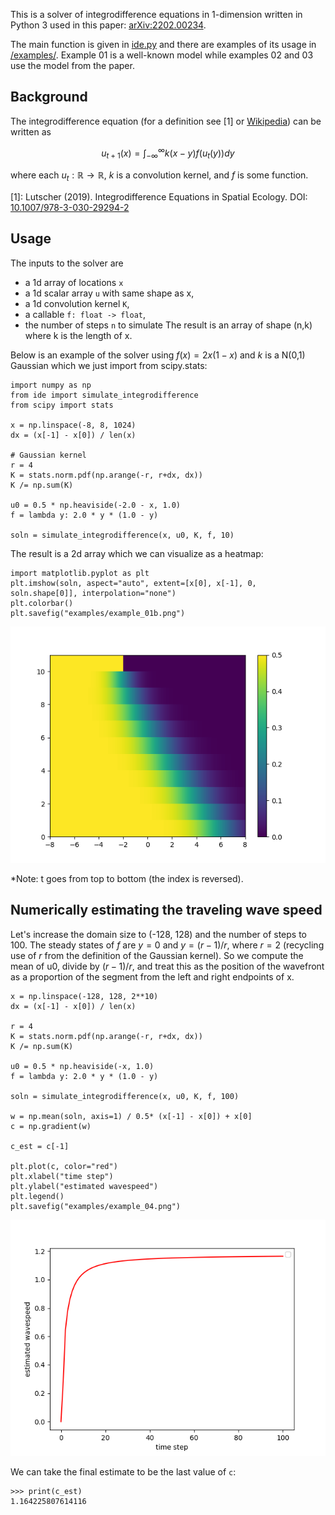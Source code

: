 This is a solver of integrodifference equations in 1-dimension written in Python 3 used in this paper: [arXiv:2202.00234](https://arxiv.org/abs/2202.00234).

The main function is given in [ide.py](ide.py) and there are examples of its usage in [/examples/](/examples/). Example 01 is a well-known model while examples 02 and 03 use the model from the paper.

## Background

The integrodifference equation (for a definition see [1] or [Wikipedia](https://en.wikipedia.org/wiki/Integrodifference_equation)) can be written as

$$ u_{t+1}(x) = \int_{-\infty}^{\infty} k(x-y) f(u_t(y)) dy $$

where each $u_t:\mathbb{R} \to \mathbb{R}$, $k$ is a convolution kernel, and $f$ is some function.

[1]: Lutscher (2019).  Integrodifference Equations in Spatial Ecology. DOI: [10.1007/978-3-030-29294-2](https://doi.org/10.1007/978-3-030-29294-2)
## Usage

The inputs to the solver are
- a 1d array of locations `x`
- a 1d scalar array `u` with same shape as x,
- a 1d convolution kernel `K`,
- a callable `f: float -> float`,
- the number of steps `n` to simulate
The result is an array of shape (n,k) where k is the length of x.

Below is an example of the solver using $f(x)=2x(1-x)$ and $k$ is a N(0,1) Gaussian which we just import from scipy.stats:

```python3
import numpy as np
from ide import simulate_integrodifference
from scipy import stats

x = np.linspace(-8, 8, 1024)
dx = (x[-1] - x[0]) / len(x)

# Gaussian kernel
r = 4
K = stats.norm.pdf(np.arange(-r, r+dx, dx))
K /= np.sum(K)

u0 = 0.5 * np.heaviside(-2.0 - x, 1.0)
f = lambda y: 2.0 * y * (1.0 - y)

soln = simulate_integrodifference(x, u0, K, f, 10)
```
The result is a 2d array which we can visualize as a heatmap:

```python3
import matplotlib.pyplot as plt
plt.imshow(soln, aspect="auto", extent=[x[0], x[-1], 0, soln.shape[0]], interpolation="none")
plt.colorbar()
plt.savefig("examples/example_01b.png")
```

![](/examples/example_01b.png)

*Note: t goes from top to bottom (the index is reversed).

## Numerically estimating the traveling wave speed

Let's increase the domain size to (-128, 128) and the number of steps to 100.
The steady states of $f$ are $y=0$ and $y=(r-1)/r$, where $r=2$ (recycling use of $r$ from the definition of the Gaussian kernel).
So we compute the mean of u0, divide by $(r-1)/r$, and treat this as the position of the wavefront as a proportion of the segment from the left and right endpoints of x.

```python3
x = np.linspace(-128, 128, 2**10)
dx = (x[-1] - x[0]) / len(x)

r = 4
K = stats.norm.pdf(np.arange(-r, r+dx, dx))
K /= np.sum(K)

u0 = 0.5 * np.heaviside(-x, 1.0)
f = lambda y: 2.0 * y * (1.0 - y)

soln = simulate_integrodifference(x, u0, K, f, 100)

w = np.mean(soln, axis=1) / 0.5* (x[-1] - x[0]) + x[0]
c = np.gradient(w)

c_est = c[-1]

plt.plot(c, color="red")
plt.xlabel("time step")
plt.ylabel("estimated wavespeed")
plt.legend()
plt.savefig("examples/example_04.png")
```

![](/examples/example_04.png)


We can take the final estimate to be the last value of `c`:

```python3
>>> print(c_est)
1.164225807614116
```
